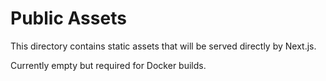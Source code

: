 # Public Assets

This directory contains static assets that will be served directly by Next.js.

Currently empty but required for Docker builds.